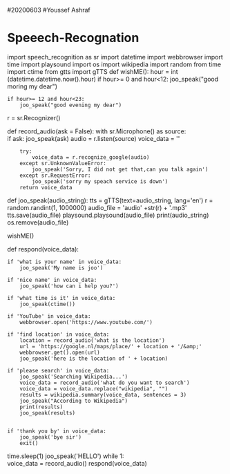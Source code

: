 #20200603
#Youssef Ashraf
# Speeech-Recognation
import speech_recognition as sr
import datetime
import webbrowser
import time
import playsound
import os
import wikipedia
import random
from time import ctime
from gtts import gTTS
def wishME():
    hour = int (datetime.datetime.now().hour)
    if hour>= 0 and hour<12:
        joo_speak("good moring my dear")

    if hour>= 12 and hour<23:
        joo_speak("good evening my dear")
r = sr.Recognizer()


def record_audio(ask = False):
    with sr.Microphone() as source:   
        if ask:
            joo_speak(ask)
        audio = r.listen(source)
        voice_data = ''

       

        try:
            voice_data = r.recognize_google(audio)
        except sr.UnknownValueError:  
            joo_speak('Sorry, I did not get that,can you talk again')
        except sr.RequestError:   
            joo_speak('sorry my speach service is down')
        return voice_data

def joo_speak(audio_string):
    tts = gTTS(text=audio_string, lang='en') 
    r = random.randint(1, 1000000)
    audio_file = 'audio' +str(r) + '.mp3'
    tts.save(audio_file)
    playsound.playsound(audio_file)
    print(audio_string)
    os.remove(audio_file)

wishME()

def respond(voice_data):

    if 'what is your name' in voice_data:
        joo_speak('My name is joo')

    if 'nice name' in voice_data:
        joo_speak('how can i help you?')

    if 'what time is it' in voice_data:
        joo_speak(ctime())
   
    if 'YouTube' in voice_data:
        webbrowser.open('https://www.youtube.com/')

    if 'find location' in voice_data:
        location = record_audio('what is the location')
        url = 'https://google.nl/maps/place/' + location + '/&amp;'
        webbrowser.get().open(url)
        joo_speak('here is the location of ' + location)
                        
    if 'please search' in voice_data:
        joo_speak('Searching Wikipedia...')
        voice_data = record_audio('what do you want to search')
        voice_data = voice_data.replace("wikipedia", "")
        results = wikipedia.summary(voice_data, sentences = 3)
        joo_speak("According to Wikipedia")
        print(results)
        joo_speak(results)
    
       
    if 'thank you by' in voice_data:
        joo_speak('bye sir')
        exit()
    

  
time.sleep(1)
joo_speak('HELLO')
while 1:  
    voice_data = record_audio()
    respond(voice_data)
